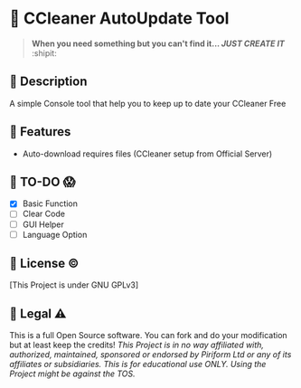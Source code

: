 # :large_blue_diamond: CCleaner AutoUpdate Tool
> **When you need something but you can't find it... _JUST CREATE IT_** :shipit:

## :large_orange_diamond: Description
A simple Console tool that help you to keep up to date your CCleaner Free

## :large_orange_diamond: Features
- Auto-download requires files (CCleaner setup from Official Server)

## :large_orange_diamond: TO-DO :scream:
- [x] Basic Function
- [ ] Clear Code
- [ ] GUI Helper
- [ ] Language Option

## :large_orange_diamond: License :copyright:
[This Project is under GNU GPLv3]

## :large_orange_diamond: Legal :warning:
This is a full Open Source software. You can fork and do your modification but at least keep the credits!
_This Project is in no way affiliated with, authorized, maintained, sponsored or endorsed by Piriform Ltd or any of its affiliates or subsidiaries. This is for educational use ONLY. Using the Project might be against the TOS._
